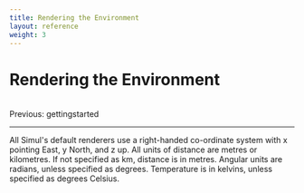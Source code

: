 ```yaml
---
title: Rendering the Environment
layout: reference
weight: 3
---
```

Rendering the Environment
===

<br>Previous: gettingstarted
<hr size="1">

All Simul's default renderers use a right-handed co-ordinate system with x pointing East, y North, and z up. All units of distance are metres or kilometres. If not specified as km, distance is in metres. Angular units are radians, unless specified as degrees. Temperature is in kelvins, unless specified as degrees Celsius.


